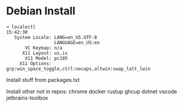 # Debian Install

```
➜ localectl                                                                           15:42:30
   System Locale: LANG=en_US.UTF-8
                  LANGUAGE=en_US:en
       VC Keymap: n/a
      X11 Layout: us,is
       X11 Model: pc105
     X11 Options: grp:win_space_toggle,ctrl:nocaps,altwin:swap_lalt_lwin
```

Install stuff from packages.txt

Install other not in repos:
chrome
docker
rustup
ghcup
dotnet
vscode
jetbrains-toolbox

